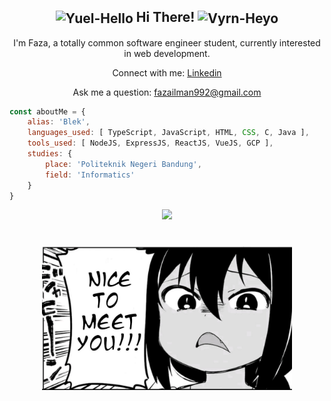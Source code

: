 <h2 align="center"><img align="center" alt="Yuel-Hello" width="64px" src="https://gbf.wiki/images/6/64/Stamp108.png"/><span> Hi There! </span><img align="center" alt="Vyrn-Heyo" width="64px" src="https://gbf.wiki/images/9/9f/Stamp110.png"/></h2>
<p align="center">I'm Faza, a totally common software engineer student, currently interested in web development.</p>
<p align="center">Connect with me: <a href="https://www.linkedin.com/in/muhammad-faza-2001/">Linkedin</a></p>
<p align="center">Ask me a question: <a href="mailto:fazailman992@gmail.com">fazailman992@gmail.com</a></p>

```javascript
const aboutMe = {
    alias: 'Blek',
    languages_used: [ TypeScript, JavaScript, HTML, CSS, C, Java ],
    tools_used: [ NodeJS, ExpressJS, ReactJS, VueJS, GCP ],
    studies: {
        place: 'Politeknik Negeri Bandung',
        field: 'Informatics'
    }
}
```
<p align=center>
    <img height="170" src="https://github-readme-stats.vercel.app/api?username=blekkk&theme=dark&include_all_commits=true&count_private=true"/>
</p>

#

<div align="center"><img align="center" width="400px" src="./img/jahy-nice-to-meet-you.jpg"/></div>
